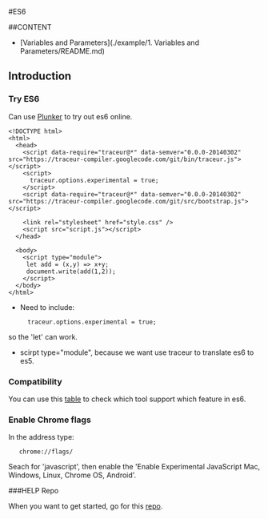 #ES6

##CONTENT

* [Variables and Parameters](./example/1. Variables and Parameters/README.md)

## Introduction

### Try ES6

Can use [Plunker](http://plnkr.co/edit/gKFHfsetX9LLpmzTJ42f?p=preview) to try out es6 online.

```
<!DOCTYPE html>
<html>
  <head>
    <script data-require="traceur@*" data-semver="0.0.0-20140302" src="https://traceur-compiler.googlecode.com/git/bin/traceur.js"></script>
    <script>
      traceur.options.experimental = true;
    </script>
    <script data-require="traceur@*" data-semver="0.0.0-20140302" src="https://traceur-compiler.googlecode.com/git/src/bootstrap.js"></script>
    
    <link rel="stylesheet" href="style.css" />
    <script src="script.js"></script>
  </head>

  <body>
    <script type="module">
     let add = (x,y) => x+y;
     document.write(add(1,2));
    </script>
  </body>
</html>
```

* Need to include:

        traceur.options.experimental = true;

so the 'let' can work.

* scirpt type="module",  because we want use traceur to translate es6 to es5.

### Compatibility

You can use this [table](https://kangax.github.io/compat-table/es6/) to check which tool support which feature in es6.

### Enable Chrome flags

In the address type:

       chrome://flags/
  
Seach for 'javascript', then enable the 'Enable Experimental JavaScript Mac, Windows, Linux, Chrome OS, Android'.

###HELP Repo

When you want to get started, go for this [repo](https://github.com/joeeames/ES6FundamentalsCourseFiles).
